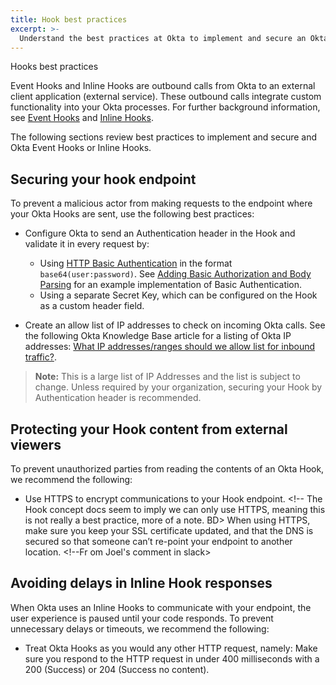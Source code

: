 ```yaml
---
title: Hook best practices
excerpt: >-
  Understand the best practices at Okta to implement and secure an Okta Event Hook or Inline Hook.
---
```


 Hooks best practices

Event Hooks and Inline Hooks are outbound calls from Okta to an external client application (external service). These outbound calls integrate custom functionality into your Okta processes. For further background information, see [Event Hooks](/docs/concepts/event-hooks) and [Inline Hooks](/docs/concepts/inline-hooks).

The following sections review best practices to implement and secure and Okta Event Hooks or Inline Hooks.

## Securing your hook endpoint

To prevent a malicious actor from making requests to the endpoint where your Okta Hooks are sent, use the following best practices:

* Configure Okta to send an Authentication header in the Hook and validate it in every request by:

  * Using [HTTP Basic Authentication](/books/api-security/authn/api-authentication-options/#http-basic-authentication) in the format `base64(user:password)`. See [Adding Basic Authorization and Body Parsing](/docs/guides/common-hook-set-up-steps/) for an example implementation of Basic Authentication.
  * Using a separate Secret Key, which can be configured on the Hook as a custom header field.

* Create an allow list of IP addresses to check on incoming Okta calls. See the following Okta Knowledge Base article for a listing of Okta IP addresses: [What IP addresses/ranges should we allow list for inbound traffic?](https://support.okta.com/help/s/article/What-IP-addresses-ranges-should-we-whitelist-for-inbound-traffic-i-e-REST-API-calls-from-Okta-to-on-prem-JIRA-server?language=en_US).

>**Note:** This is a large list of IP Addresses and the list is subject to change. Unless required by your organization, securing your Hook by Authentication header is recommended.

## Protecting your Hook content from external viewers

To prevent unauthorized parties from reading the contents of an Okta Hook, we recommend the following:

* Use HTTPS to encrypt communications to your Hook endpoint. <!-- The Hook concept docs seem to imply we can only use HTTPS, meaning this is not really a best practice, more of a note. BD>
When using HTTPS, make sure you keep your SSL certificate updated, and that the DNS is secured so that someone can’t re-point your endpoint to another location. <!--Fr om Joel's comment in slack>

## Avoiding delays in Inline Hook responses

When Okta uses an Inline Hooks to communicate with your endpoint, the user experience is paused until your code responds. To prevent unnecessary delays or timeouts, we recommend the following:

* Treat Okta Hooks as you would any other HTTP request, namely: Make sure you respond to the HTTP request in under 400 milliseconds with a 200 (Success) or 204 (Success no content).

